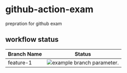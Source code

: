 # github-action-exam
prepration for github exam

## workflow status
| Branch Name | Status       |
|-------------|--------------|
| feature-1 | ![example branch parameter.](https://github.com/hjha19121980/github-action-exam/actions/workflows/readme-update.yml/badge.svg) |

